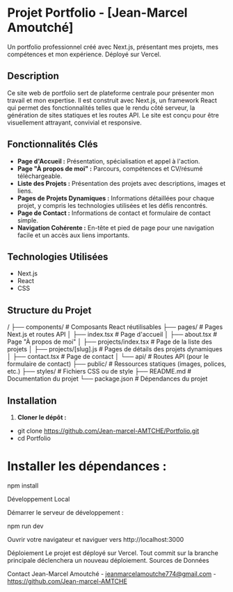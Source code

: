 # Projet Portfolio - [Jean-Marcel Amoutché]

Un portfolio professionnel créé avec Next.js, présentant mes projets, mes compétences et mon expérience. Déployé sur Vercel.

## Description

Ce site web de portfolio sert de plateforme centrale pour présenter mon travail et mon expertise. Il est construit avec Next.js, un framework React qui permet des fonctionnalités telles que le rendu côté serveur, la génération de sites statiques et les routes API. Le site est conçu pour être visuellement attrayant, convivial et responsive.

## Fonctionnalités Clés

*   **Page d'Accueil :** Présentation, spécialisation et appel à l'action.
*   **Page "À propos de moi" :** Parcours, compétences et CV/résumé téléchargeable.
*   **Liste des Projets :** Présentation des projets avec descriptions, images et liens.
*   **Pages de Projets Dynamiques :** Informations détaillées pour chaque projet, y compris les technologies utilisées et les défis rencontrés.
*   **Page de Contact :** Informations de contact et formulaire de contact simple.
*   **Navigation Cohérente :** En-tête et pied de page pour une navigation facile et un accès aux liens importants.

## Technologies Utilisées

*   Next.js
*   React
*   CSS

## Structure du Projet


/
├── components/         # Composants React réutilisables
├── pages/              # Pages Next.js et routes API
│   ├── index.tsx        # Page d'accueil
│   ├── about.tsx        # Page "À propos de moi"
│   ├── projects/index.tsx    # Page de la liste des projets
│   ├── projects/[slug].js # Pages de détails des projets dynamiques
│   ├── contact.tsx      # Page de contact
│   └── api/            # Routes API (pour le formulaire de contact)
├── public/             # Ressources statiques (images, polices, etc.)
├── styles/             # Fichiers CSS ou de style
├── README.md           # Documentation du projet
└── package.json        # Dépendances du projet

## Installation

1.  **Cloner le dépôt :**

-    git clone https://github.com/Jean-marcel-AMTCHE/Portfolio.git
-    cd Portfolio
    
# Installer les dépendances :


npm install  

Développement Local


Démarrer le serveur de développement :


npm run dev 

Ouvrir votre navigateur et naviguer vers http://localhost:3000

Déploiement
Le projet est déployé sur Vercel. Tout commit sur la branche principale déclenchera un nouveau déploiement.
Sources de Données

Contact
Jean-Marcel Amoutché - jeanmarcelamoutche774@gmail.com - https://github.com/Jean-marcel-AMTCHE